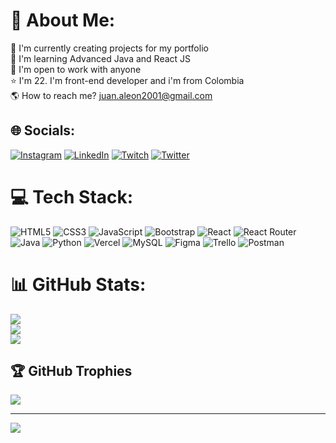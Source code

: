 # 💫 About Me:
🔭 I'm currently creating projects for my portfolio
<br>🌱 I'm learning Advanced Java and React JS
<br>🫡 I'm open to work with anyone
<br>⭐ I'm 22. I'm front-end developer and i'm from Colombia
<br>🌎 How to reach me? juan.aleon2001@gmail.com


## 🌐 Socials:
[![Instagram](https://img.shields.io/badge/Instagram-%23E4405F.svg?logo=Instagram&logoColor=white)](https://instagram.com/daquinho228) [![LinkedIn](https://img.shields.io/badge/LinkedIn-%230077B5.svg?logo=linkedin&logoColor=white)](https://linkedin.com/in/alejandro-leon-dev) [![Twitch](https://img.shields.io/badge/Twitch-%239146FF.svg?logo=Twitch&logoColor=white)](https://twitch.tv/dac228) [![Twitter](https://img.shields.io/badge/Twitter-%231DA1F2.svg?logo=Twitter&logoColor=white)](https://twitter.com/dac228) 

# 💻 Tech Stack:
![HTML5](https://img.shields.io/badge/html5-%23E34F26.svg?style=for-the-badge&logo=html5&logoColor=white) ![CSS3](https://img.shields.io/badge/css3-%231572B6.svg?style=for-the-badge&logo=css3&logoColor=white) ![JavaScript](https://img.shields.io/badge/javascript-%23323330.svg?style=for-the-badge&logo=javascript&logoColor=%23F7DF1E) ![Bootstrap](https://img.shields.io/badge/bootstrap-%23563D7C.svg?style=for-the-badge&logo=bootstrap&logoColor=white) ![React](https://img.shields.io/badge/react-%2320232a.svg?style=for-the-badge&logo=react&logoColor=%2361DAFB) ![React Router](https://img.shields.io/badge/React_Router-CA4245?style=for-the-badge&logo=react-router&logoColor=white) ![Java](https://img.shields.io/badge/java-%23ED8B00.svg?style=for-the-badge&logo=java&logoColor=white) ![Python](https://img.shields.io/badge/python-3670A0?style=for-the-badge&logo=python&logoColor=ffdd54) ![Vercel](https://img.shields.io/badge/vercel-%23000000.svg?style=for-the-badge&logo=vercel&logoColor=white) ![MySQL](https://img.shields.io/badge/mysql-%2300f.svg?style=for-the-badge&logo=mysql&logoColor=white) ![Figma](https://img.shields.io/badge/figma-%23F24E1E.svg?style=for-the-badge&logo=figma&logoColor=white) ![Trello](https://img.shields.io/badge/Trello-%23026AA7.svg?style=for-the-badge&logo=Trello&logoColor=white) ![Postman](https://img.shields.io/badge/Postman-FF6C37?style=for-the-badge&logo=postman&logoColor=white)
# 📊 GitHub Stats:
![](https://github-readme-stats.vercel.app/api?username=DaquitoCoder&theme=dark&hide_border=false&include_all_commits=true&count_private=false)<br/>
![](https://github-readme-streak-stats.herokuapp.com/?user=DaquitoCoder&theme=dark&hide_border=false)<br/>
![](https://github-readme-stats.vercel.app/api/top-langs/?username=DaquitoCoder&theme=dark&hide_border=false&include_all_commits=true&count_private=false&layout=compact)

## 🏆 GitHub Trophies
![](https://github-profile-trophy.vercel.app/?username=DaquitoCoder&theme=radical&no-frame=false&no-bg=true&margin-w=4)

---
[![](https://visitcount.itsvg.in/api?id=DaquitoCoder&icon=0&color=0)](https://visitcount.itsvg.in)

<!-- Proudly created with GPRM ( https://gprm.itsvg.in ) -->
